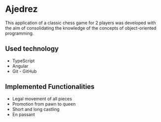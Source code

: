 # Ajedrez
This application of a classic chess game for 2 players was developed with the aim of consolidating the knowledge of the concepts of object-oriented programming.

## Used technology
- TypeScript
- Angular
- Git - GitHub 

## Implemented Functionalities
- Legal movement of all pieces
- Promotion from pawn to queen
- Short and long castling
- En passant
